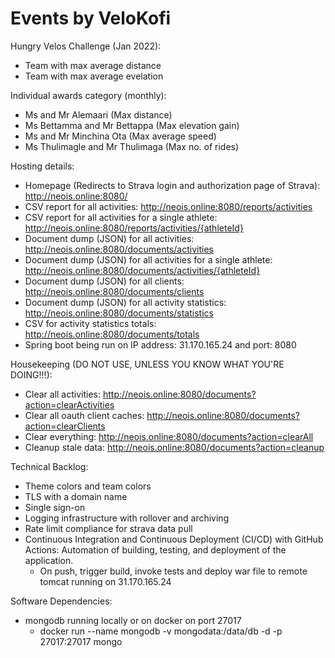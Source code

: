 # Events by VeloKofi

Hungry Velos Challenge (Jan 2022):
- Team with max average distance
- Team with max average evelation

Individual awards category (monthly):
- Ms and Mr Alemaari (Max distance)
- Ms Bettamma and Mr Bettappa (Max elevation gain)
- Ms and Mr Minchina Ota (Max average speed)
- Ms Thulimagle and Mr Thulimaga (Max no. of rides)

Hosting details:
- Homepage (Redirects to Strava login and authorization page of Strava): http://neois.online:8080/
- CSV report for all activities: http://neois.online:8080/reports/activities
- CSV report for all activities for a single athlete: http://neois.online:8080/reports/activities/{athleteId}
- Document dump (JSON) for all activities: http://neois.online:8080/documents/activities
- Document dump (JSON) for all activities for a single athlete: http://neois.online:8080/documents/activities/{athleteId}
- Document dump (JSON) for all clients: http://neois.online:8080/documents/clients
- Document dump (JSON) for all activity statistics: http://neois.online:8080/documents/statistics
- CSV for activity statistics totals: http://neois.online:8080/documents/totals
- Spring boot being run on IP address: 31.170.165.24 and port: 8080

Housekeeping (DO NOT USE, UNLESS YOU KNOW WHAT YOU'RE DOING!!!):
- Clear all activities: http://neois.online:8080/documents?action=clearActivities
- Clear all oauth client caches: http://neois.online:8080/documents?action=clearClients
- Clear everything: http://neois.online:8080/documents?action=clearAll
- Cleanup stale data: http://neois.online:8080/documents?action=cleanup

Technical Backlog:
- Theme colors and team colors
- TLS with a domain name
- Single sign-on
- Logging infrastructure with rollover and archiving
- Rate limit compliance for strava data pull
- Continuous Integration and Continuous Deployment (CI/CD) with GitHub Actions: Automation of building, testing, and deployment of the application.
  - On push, trigger build, invoke tests and deploy war file to remote tomcat running on 31.170.165.24 

Software Dependencies:
- mongodb running locally or on docker on port 27017
  - docker run --name mongodb -v mongodata:/data/db -d -p 27017:27017 mongo
